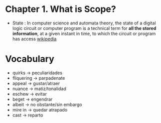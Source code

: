 # Chapter 1. What is Scope?

* State : In computer science and automata theory, the state of a digital logic
circuit or computer program is a technical term for **all the stored
information**, at a given instant in time, to which the circuit or program has access 
[wikipedia](https://en.wikipedia.org/wiki/State_(computer_science))

# Vocabulary
* quirks -> peculiaridades
* fliquering -> parpadenate
* appeal -> gustar/atraer
* nuance -> matiz/tonalidad
* eschew -> evitar
* beget -> engendrar
* albeit -> no obstante/sin embargo
* mire in -> quedar atrapado
* cast -> reparto